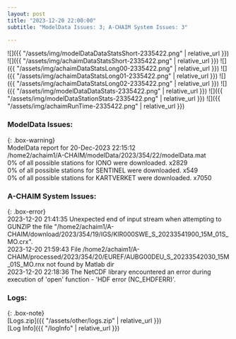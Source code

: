 ```yaml
---
layout: post
title: "2023-12-20 22:00:00"
subtitle: "ModelData Issues: 3; A-CHAIM System Issues: 3"

---
```


![]({{ "/assets/img/modelDataDataStatsShort-2335422.png" | relative_url }})
![]({{ "/assets/img/achaimDataStatsShort-2335422.png" | relative_url }})
![]({{ "/assets/img/achaimDataStatsLong00-2335422.png" | relative_url }})
![]({{ "/assets/img/achaimDataStatsLong01-2335422.png" | relative_url }})
![]({{ "/assets/img/achaimDataStatsLong02-2335422.png" | relative_url }})
![]({{ "/assets/img/modelDataDataStats-2335422.png" | relative_url }})
![]({{ "/assets/img/modelDataStationStats-2335422.png" | relative_url }})
![]({{ "/assets/img/achaimRunTime-2335422.png" | relative_url }})


### ModelData Issues:  
  
{: .box-warning}  
 ModelData report for 20-Dec-2023 22:15:12   
 /home2/achaim1/A-CHAIM/modelData/2023/354/22/modelData.mat   
 0% of all possible stations for IONO were downloaded. x2829   
 0% of all possible stations for SENTINEL were downloaded. x549   
 0% of all possible stations for KARTVERKET were downloaded. x7050   
  
### A-CHAIM System Issues:  
  
{: .box-error}  
2023-12-20 21:41:35 Unexpected end of input stream when attempting to GUNZIP the file "/home2/achaim1/A-CHAIM/download/2023/354/19/IGS/KIR000SWE_S_20233541900_15M_01S_MO.crx".  
2023-12-20 21:59:43 File /home2/achaim1/A-CHAIM/processed/2023/354/20/EUREF/AUBG00DEU_S_20233542030_15M_01S_MO.rnx not found by Matlab dir  
2023-12-20 22:18:36 The NetCDF library encountered an error during execution of 'open' function - 'HDF error (NC_EHDFERR)'.  

### Logs:  
  
{: .box-note}  
[Logs.zip]({{ "/assets/other/logs.zip" | relative_url }})  
[Log Info]({{ "/logInfo" | relative_url }})  
